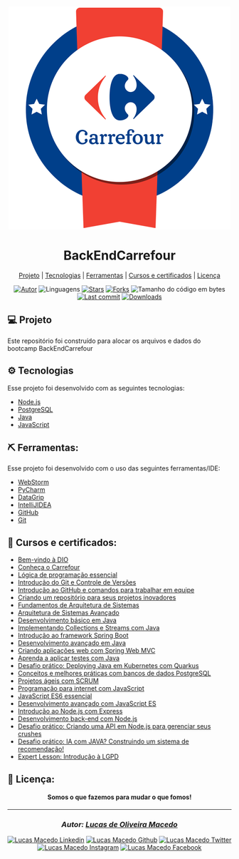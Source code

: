 <div align="center">

![github](assets/logo.png "logo")
</div>

<div align="center">

# BackEndCarrefour
</div>
<div align="center">

  [Projeto](#-projeto) | 
  [Tecnologias](#-tecnologias) | 
  [Ferramentas](#-ferramentas) | 
  [Cursos e certificados](#-cursos-e-certificados) | 
  [Licença](#-licença)
</div>

<div align="center">

[![Autor](https://img.shields.io/badge/autor-Lucas%20de%20Oliveira%20Macedo-920629?style=flat-square)](https://github.com/lucasomac)
![Linguagens](https://img.shields.io/github/languages/count/lucasomac/BackEndCarrefour?color=920629&style=flat-square)
[![Stars](https://img.shields.io/github/stars/lucasomac/BackEndCarrefour?color=920629&style=flat-square)](https://github.com/lucasomac/BackEndCarrefour/stargazers)
[![Forks](https://img.shields.io/github/forks/lucasomac/BackEndCarrefour?color=920629&style=flat-square)](https://github.com/lucasomac/BackEndCarrefour/network/members)
![Tamanho do código em bytes](https://img.shields.io/github/repo-size/lucasomac/BackEndCarrefour?color=920629&style=flat-square)
[![Last commit](https://img.shields.io/github/last-commit/lucasomac/BackEndCarrefour?color=920629&style=flat-square)](https://github.com/lucasomac/BackEndCarrefour/commits/master)
[![Downloads](https://img.shields.io/github/downloads/lucasomac/BackEndCarrefour/total?color=920629&style=flat-square)](https://github.com/lucasomac/BackEndCarrefour/releases)
</div>

## 💻 Projeto

Este repositório foi construído para alocar os arquivos e dados do bootcamp BackEndCarrefour

## ⚙ Tecnologias

Esse projeto foi desenvolvido com as seguintes tecnologias:

- [Node.js](https://nodejs.org/en/)
- [PostgreSQL](https://www.postgresql.org/)
- [Java](https://www.java.com/en/)
- [JavaScript](https://www.javascript.com/)

## ⛏ Ferramentas:

Esse projeto foi desenvolvido com o uso das seguintes ferramentas/IDE:

- [WebStorm](https://www.jetbrains.com/pt-br/webstorm/)
- [PyCharm](https://www.jetbrains.com/pt-br/pycharm/)
- [DataGrip](https://www.jetbrains.com/pt-br/datagrip/)
- [IntelliJIDEA](https://www.jetbrains.com/pt-br/idea/)
- [GitHub](https://github.com/)
- [Git](https://git-scm.com/)

## 🏁 Cursos e certificados:

- [Bem-vindo à DIO](/certificados/24CA67BD.pdf)
- [Conheça o Carrefour](/certificados/24CA67BD.pdf)
- [Lógica de programação essencial](/certificados/F891B545.pdf)
- [Introdução do Git e Controle de Versões](/certificados/88031C73.pdf)
- [Introdução ao GitHub e comandos para trabalhar em equipe](/certificados/8A23B66A.pdf)
- [Criando um repositório para seus projetos inovadores](/certificados/7769FC21.pdf)
- [Fundamentos de Arquitetura de Sistemas](/certificados/5B342C88.pdf)
- [Arquitetura de Sistemas Avançado](/certificados/E5CE7935.pdf)
- [Desenvolvimento básico em Java](/certificados/57D1EC40.pdf)
- [Implementando Collections e Streams com Java](/certificados/9DA2805D.pdf)
- [Introdução ao framework Spring Boot]()
- [Desenvolvimento avançado em Java]()
- [Criando aplicações web com Spring Web MVC]()
- [Aprenda a aplicar testes com Java]()
- [Desafio prático: Deploying Java em Kubernetes com Quarkus]()
- [Conceitos e melhores práticas com bancos de dados PostgreSQL](/certificados/F0824D30.pdf)
- [Projetos ágeis com SCRUM](/certificados/BBCAA04A.pdf)
- [Programação para internet com JavaScript](/certificados/170F6F18.pdf)
- [JavaScript ES6 essencial](/certificados/1732C5C4.pdf)
- [Desenvolvimento avançado com JavaScript ES](/certificados/2EE27DAA.pdf)
- [Introdução ao Node.js com Express]()
- [Desenvolvimento back-end com Node.js]()
- [Desafio prático: Criando uma API em Node.js para gerenciar seus crushes]()
- [Desafio prático: IA com JAVA? Construindo um sistema de recomendação!]()
- [Expert Lesson: Introdução à LGPD]()

## 📜 Licença:


<div align="center"> 

#### Somos o que fazemos para mudar o que fomos!
</div>

---

<div align="center"> 

### *Autor: [Lucas de Oliveira Macedo](https://github.com/lucasomac "Lucas de Oliveira Macedo")* </div>

<div align="center">

[![Lucas Macedo Linkedin](https://img.shields.io/badge/LinkedIn-lucasomac-blue?logo=linkedin "linkedin")](https://www.linkedin.com/in/lucasomac)
[![Lucas Macedo Github](https://img.shields.io/badge/GitHub-lucasomac-lightgrey?logo=github "github")](https://github.com/lucasomac)
[![Lucas Macedo Twitter](https://img.shields.io/badge/Twitter-_lucasomac-blue?logo=twitter "twitter")](https://twitter.com/lucasomac)
[![Lucas Macedo Instagram](https://img.shields.io/badge/Instragram-lucasomac-E10979?logo=instagram "instagram")](https://instagram.com/lucasomac)
[![Lucas Macedo Facebook](https://img.shields.io/badge/Facebook-lucasomac-blue?logo=facebook "facebook")](https://facebook.com/lucasomac) </div>
